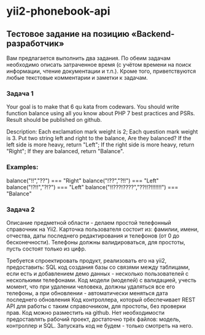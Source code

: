 # yii2-phonebook-api

## Тестовое задание на позицию «Backend-разработчик»
Вам предлагается выполнить два задания. По обеим задачам необходимо описать затраченное время (с учётом времени на поиск информации, чтение документации и т.п.). Кроме того, приветствуются любые текстовые комментарии и заметки к задачам.
### Задача 1
Your goal is to make that 6 qu kata from codewars. You should write function balance using all you know about PHP 7 best practices and PSRs. Result should be published on github.

Description: Each exclamation mark weight is 2; Each question mark weight is 3. Put two string left and right to the balance, Are they balanced?
If the left side is more heavy, return "Left"; If the right side is more heavy, return "Right"; If they are balanced, return "Balance".

### Examples:
balance("!!","??") === "Right"
balance("!??","?!!") === "Left"
balance("!?!!","?!?") === "Left"
balance("!!???!????","??!!?!!!!!!!") === "Balance"
### Задача 2
Описание предметной области - делаем простой телефонный справочник на Yii2.
Карточка пользователя состоит из: фамилии, имени, отчества, даты последнего редактирования и телефонов (от 0 до бесконечности). Телефоны должны валидироваться, для простоты, пусть состоят только из цифр.

Требуется спроектировать продукт, реализовать его на yii2, предоставить:
SQL код создания базы со связями между таблицами, если есть и добавлением демо данных - несколько пользователей с несколькими телефонами.
Код модели (моделей) с валидацией, учесть момент, что при удалении человека, должны удаляться все его телефоны, а при обновлении - автоматически меняться дата последнего обновления
Код контроллера, который обеспечивает REST API для работы с таким справочником, для простоты, без проверки прав.
Код можно разместить на github. Нет необходимости предоставлять рабочий проект, достаточно трёх файлов: модель, контроллер и SQL. Запускать код не будем - только смотреть на него. 



